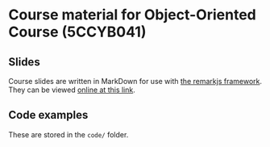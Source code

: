 # Course material for Object-Oriented Course (5CCYB041)

## Slides

Course slides are written in MarkDown for use with [the remarkjs framework](https://remarkjs.com/). They can be viewed [online at this link](https://kcl-bmeis.github.io/OOP/test). 

## Code examples

These are stored in the `code/` folder.
